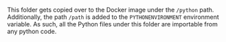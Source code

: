 This folder gets copied over to the Docker image under the `/python` path.
Additionally, the path `/path` is added to the `PYTHONENVIRONMENT` environment
variable. As such, all the Python files under this folder are importable from
any python code.

